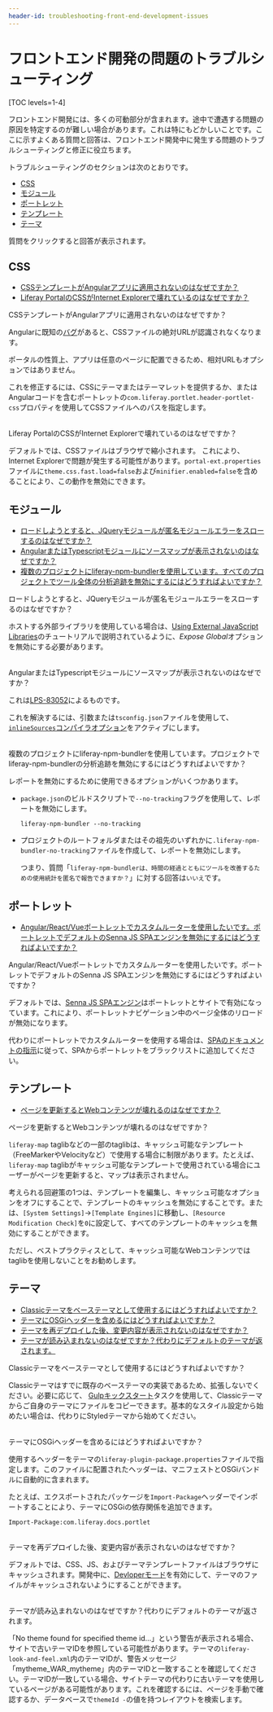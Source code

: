 ```yaml
---
header-id: troubleshooting-front-end-development-issues
---
```


# フロントエンド開発の問題のトラブルシューティング

[TOC levels=1-4]

フロントエンド開発には、多くの可動部分が含まれます。途中で遭遇する問題の原因を特定するのが難しい場合があります。これは特にもどかしいことです。ここに示すよくある質問と回答は、フロントエンド開発中に発生する問題のトラブルシューティングと修正に役立ちます。

トラブルシューティングのセクションは次のとおりです。

- [CSS](#css)
- [モジュール](#modules)
- [ポートレット](#portlets)
- [テンプレート](#templates)
- [テーマ](#themes)

質問をクリックすると回答が表示されます。

## CSS

- [CSSテンプレートがAngularアプリに適用されないのはなぜですか？](#broken-css-angular-app)
- [Liferay PortalのCSSがInternet Explorerで壊れているのはなぜですか？](#portal-css-broken-ie)

<div class="ldn-faq-question" id="broken-css-angular-app">
  <span class="ldn-faq-toggle-button" data-show="false" style="font-weight: normal;">CSSテンプレートがAngularアプリに適用されないのはなぜですか？<span class="icon-caret-right" style="pointer-events:none;"></span></span>
  <div class="hide">
    <p>Angularに既知の<a href="https://github.com/angular/angular/issues/4974">バグ</a>があると、CSSファイルの絶対URLが認識されなくなります。</p>
    <p>ポータルの性質上、アプリは任意のページに配置できるため、相対URLもオプションではありません。</p>
    <p>これを修正するには、CSSにテーマまたはテーマレットを提供するか、またはAngularコードを含むポートレットの<code>com.liferay.portlet.header-portlet-css</code>プロパティを使用してCSSファイルへのパスを指定します。</p>
  </div>
</div>

<br/>
<div class="ldn-faq-question" id="portal-css-broken-ie">
  <span class="ldn-faq-toggle-button" data-show="false" style="font-weight: normal;">Liferay PortalのCSSがInternet Explorerで壊れているのはなぜですか？<span class="icon-caret-right" style="pointer-events:none;"></span></span>
  <div class="hide">
    <p>デフォルトでは、CSSファイルはブラウザで縮小されます。 これにより、Internet Explorerで問題が発生する可能性があります。<code>portal-ext.properties</code>ファイルに<code>theme.css.fast.load=false</code>および<code>minifier.enabled=false</code>を含めることにより、この動作を無効にできます。 </p>
  </div>
</div>

## モジュール

- [ロードしようとすると、JQueryモジュールが匿名モジュールエラーをスローするのはなぜですか？](#jquery-anonymous-module-error)
- [AngularまたはTypescriptモジュールにソースマップが表示されないのはなぜですか？](#source-maps-not-showing)
- [複数のプロジェクトにliferay-npm-bundlerを使用しています。すべてのプロジェクトでツール全体の分析追跡を無効にするにはどうすればよいですか？](#disable-bundler-analytics)

<div class="ldn-faq-question" id="jquery-anonymous-module-error">
  <span class="ldn-faq-toggle-button" data-show="false" style="font-weight: normal;">ロードしようとすると、JQueryモジュールが匿名モジュールエラーをスローするのはなぜですか？<span class="icon-caret-right" style="pointer-events:none;"></span></span>
  <div class="hide">
    <p>ホストする外部ライブラリを使用している場合は、<a href="https://portal.liferay.dev/docs/7-1/tutorials/-/knowledge_base/t/using-external-javascript-libraries#using-libraries-that-you-host">Using External JavaScript Libraries</a>のチュートリアルで説明されているように、<i>Expose Global</i>オプションを無効にする必要があります。</p>
  </div>
</div>

<br/>
<div class="ldn-faq-question" id="source-maps-not-showing">
  <span class="ldn-faq-toggle-button" data-show="false" style="font-weight: normal;">AngularまたはTypescriptモジュールにソースマップが表示されないのはなぜですか？<span class="icon-caret-right" style="pointer-events:none;"></span></span>
  <div class="hide">
    <p>これは<a href="https://issues.liferay.com/browse/LPS-83052">LPS-83052</a>によるものです。</p>
    <p>これを解決するには、引数または<code>tsconfig.json</code>ファイルを使用して、<a href="https://www.typescriptlang.org/docs/handbook/compiler-options.html"><code>inlineSources</code>コンパイラオプション</a>をアクティブにします。</p>
  </div>
</div>

<br/>
<div class="ldn-faq-question" id="disable-bundler-analytics">
  <span class="ldn-faq-toggle-button" data-show="false" style="font-weight: normal;">複数のプロジェクトにliferay-npm-bundlerを使用しています。プロジェクトでliferay-npm-bundlerの分析追跡を無効にするにはどうすればよいですか？<span class="icon-caret-right" style="pointer-events:none;"></span></span>
  <div class="hide">
    <p>レポートを無効にするために使用できるオプションがいくつかあります。</p>
    <ul>
      <li><p><code>package.json</code>のビルドスクリプトで<code>--no-tracking</code>フラグを使用して、レポートを無効にします。</p>
      <p><pre><code>liferay-npm-bundler --no-tracking</code></pre></p>
      </li>
      <li>
      <p>プロジェクトのルートフォルダまたはその祖先のいずれかに<code>.liferay-npm-bundler-no-tracking</code>ファイルを作成して、レポートを無効にします。</p>
      <p>つまり、質問「<code>liferay-npm-bundlerは、時間の経過とともにツールを改善するための使用統計を匿名で報告できますか？</code>」に対する回答は<code>いいえ</code>です。</p>
      </li>
    </ul>
  </div>
</div>

## ポートレット

- [Angular/React/Vueポートレットでカスタムルーターを使用したいです。ポートレットでデフォルトのSenna JS SPAエンジンを無効にするにはどうすればよいですか？](#angular-react-vue-portlet-disable-spa)

<div class="ldn-faq-question" id="angular-react-vue-portlet-disable-spa">
  <span class="ldn-faq-toggle-button" data-show="false" style="font-weight: normal;">Angular/React/Vueポートレットでカスタムルーターを使用したいです。ポートレットでデフォルトのSenna JS SPAエンジンを無効にするにはどうすればよいですか？<span class="icon-caret-right" style="pointer-events:none;"></span></span>
  <div class="hide">
    <p>デフォルトでは、<a href="https://portal.liferay.dev/docs/7-1/tutorials/-/knowledge_base/t/automatic-single-page-applications#what-is-sennajs">Senna JS SPAエンジン</a>はポートレットとサイトで有効になっています。これにより、ポートレットナビゲーション中のページ全体のリロードが無効になります。</p>
    <p>代わりにポートレットでカスタムルーターを使用する場合は、<a href="https://portal.liferay.dev/docs/7-1/tutorials/-/knowledge_base/t/automatic-single-page-applications#disabling-spa">SPAのドキュメントの指示</a>に従って、SPAからポートレットをブラックリストに追加してください。</p>
  </div>
</div>

## テンプレート

- [ページを更新するとWebコンテンツが壊れるのはなぜですか？](#cacheable-web-content-taglibs)

<div class="ldn-faq-question" id="cacheable-web-content-taglibs">
  <span class="ldn-faq-toggle-button" data-show="false" style="font-weight: normal;">ページを更新するとWebコンテンツが壊れるのはなぜですか？<span class="icon-caret-right" style="pointer-events:none;"></span></span>
  <div class="hide">
    <p><code>liferay-map</code> taglibなどの一部のtaglibは、キャッシュ可能なテンプレート（FreeMarkerやVelocityなど）で使用する場合に制限があります。たとえば、<code>liferay-map</code> taglibがキャッシュ可能なテンプレートで使用されている場合にユーザーがページを更新すると、マップは表示されません。 </p>
    <p>考えられる回避策の1つは、テンプレートを編集し、キャッシュ可能なオプションをオフにすることで、テンプレートのキャッシュを無効にすることです。または、<code>[System Settings]</code>→<code>[Template Engines]</code>に移動し、<code>[Resource Modification Check]</code>を<code>0</code>に設定して、すべてのテンプレートのキャッシュを無効にすることができます。 </p>
    <p>ただし、ベストプラクティスとして、キャッシュ可能なWebコンテンツではtaglibを使用しないことをお勧めします。 </p>
  </div>
</div>

## テーマ

- [Classicテーマをベーステーマとして使用するにはどうすればよいですか？](#classic-base-theme)
- [テーマにOSGiヘッダーを含めるにはどうすればよいですか？](#osgi-headers-in-themes)
- [テーマを再デプロイした後、変更内容が表示されないのはなぜですか？](#developer-mode)
- [テーマが読み込まれないのはなぜですか？代わりにデフォルトのテーマが返されます。](#default-theme-returned)

<div class="ldn-faq-question" id="classic-base-theme">
  <span class="ldn-faq-toggle-button" data-show="false" style="font-weight: normal;">Classicテーマをベーステーマとして使用するにはどうすればよいですか？<span class="icon-caret-right" style="pointer-events:none;"></span></span>
  <div class="hide">
    <p>Classicテーマはすでに既存のベーステーマの実装であるため、拡張しないでください。必要に応じて、 <a href="/docs/7-1/tutorials/-/knowledge_base/t/copying-an-existing-themes-files">Gulpキックスタート</a>タスクを使用して、Classicテーマからご自身のテーマにファイルをコピーできます。基本的なスタイル設定から始めたい場合は、代わりにStyledテーマから始めてください。</p>
  </div>
</div>

<br/>
<div class="ldn-faq-question" id="osgi-headers-in-themes">
  <span class="ldn-faq-toggle-button" data-show="false" style="font-weight: normal;">テーマにOSGiヘッダーを含めるにはどうすればよいですか？<span class="icon-caret-right" style="pointer-events:none;"></span></span>
  <div class="hide">
    <p>使用するヘッダーをテーマの<code>liferay-plugin-package.properties</code>ファイルで指定します。このファイルに配置されたヘッダーは、マニフェストとOSGiバンドルに自動的に含まれます。</p>
    <p>たとえば、エクスポートされたパッケージを<code>Import-Package</code>ヘッダーでインポートすることにより、テーマにOSGiの依存関係を追加できます。</p>
    <pre><code>Import-Package:com.liferay.docs.portlet</code></pre>
  </div>
</div>

<br/>
<div class="ldn-faq-question" id="developer-mode">
  <span class="ldn-faq-toggle-button" data-show="false" style="font-weight: normal;">テーマを再デプロイした後、変更内容が表示されないのはなぜですか？<span class="icon-caret-right" style="pointer-events:none;"></span></span>
  <div class="hide">
    <p>デフォルトでは、CSS、JS、およびテーマテンプレートファイルはブラウザにキャッシュされます。開発中に、<a href="/docs/7-1/tutorials/-/knowledge_base/t/using-developer-mode-with-themes">Devloperモード</a>を有効にして、テーマのファイルがキャッシュされないようにすることができます。 </p>
  </div>
</div>

<br/>
<div class="ldn-faq-question" id="default-theme-returned">
  <span class="ldn-faq-toggle-button" data-show="false" style="font-weight: normal;">テーマが読み込まれないのはなぜですか？代わりにデフォルトのテーマが返されます。<span class="icon-caret-right" style="pointer-events:none;"></span></span>
  <div class="hide">
    <p>「No theme found for specified theme id...」という警告が表示される場合、サイトで古いテーマIDを参照している可能性があります。テーマの<code>liferay-look-and-feel.xml</code>内のテーマIDが、警告メッセージ「mytheme_WAR_mytheme」内のテーマIDと一致することを確認してください。テーマIDが一致している場合、サイトテーマの代わりに古いテーマを使用しているページがある可能性があります。これを確認するには、ページを手動で確認するか、データベースで<code>themeId -</code>の値を持つレイアウトを検索します。 </p>
  </div>
</div>
